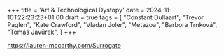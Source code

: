 +++
title = 'Art & Technological Dystopy'
date = 2024-11-10T22:23:23+01:00
draft = true
tags = [
    "Constant Dullaart",
    "Trevor Paglen",
    "Kate Crawford",
    "Vladan Joler",
    "Metazoa",
    "Barbora Trnková",
    "Tomáš Javůrek",
]
+++


https://lauren-mccarthy.com/Surrogate